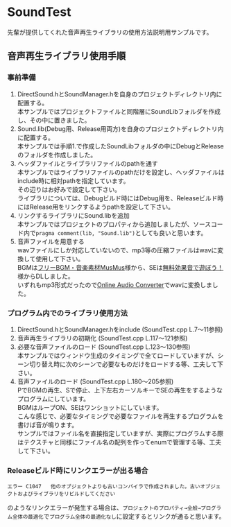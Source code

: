 # SoundTest
先輩が提供してくれた音声再生ライブラリの使用方法説明用サンプルです。

## 音声再生ライブラリ使用手順
### 事前準備
1. DirectSound.hとSoundManager.hを自身のプロジェクトディレクトリ内に配置する。  
  本サンプルではプロジェクトファイルと同階層にSoundLibフォルダを作成し、その中に置きました。
1. Sound.lib(Debug用、Release用両方)を自身のプロジェクトディレクトリ内に配置する。  
  本サンプルでは手順1.で作成したSoundLibフォルダの中にDebugとReleaseのフォルダを作成しました。
1. ヘッダファイルとライブラリファイルのpathを通す  
  本サンプルではライブラリファイルのpathだけを設定し、ヘッダファイルはinclude時に相対pathを指定しています。  
  その辺りはお好みで設定して下さい。  
  ライブラリについては、Debugビルド時にはDebug用を、Releaseビルド時にはRelease用をリンクするようpathを設定して下さい。
1. リンクするライブラリにSound.libを追加  
  本サンプルではプロジェクトのプロパティから追加しましたが、ソースコード内で`pragma comment(lib, "Sound.lib")`としても良いと思います。
1. 音声ファイルを用意する  
  wavファイルにしか対応していないので、mp3等の圧縮ファイルはwavに変換して使用して下さい。  
  BGMは[フリーBGM・音楽素材MusMus](http://musmus.main.jp/music_game.html)様から、SEは[無料効果音で遊ぼう！](http://taira-komori.jpn.org/index.html)様からDLしました。  
  いずれもmp3形式だったので[Online Audio Converter](https://online-audio-converter.com/ja/)でwavに変換しました。

### プログラム内でのライブラリ使用方法
1. DirectSound.hとSoundManager.hをinclude (SoundTest.cpp L.7～11参照)
1. 音声再生ライブラリの初期化 (SoundTest.cpp L.117～121参照)
1. 必要な音声ファイルのロード (SoundTest.cpp L.123～130参照)  
  本サンプルではウィンドウ生成のタイミングで全てロードしていますが、シーン切り替え時に次のシーンで必要なものだけをロードする等、工夫して下さい。
1. 音声ファイルのロード (SoundTest.cpp L.180～205参照)  
  PでBGMの再生、Sで停止、上下左右カーソルキーでSEの再生をするようなプログラムにしています。  
  BGMはループON、SEはワンショットにしています。  
  こんな感じで、必要なタイミングで必要なファイルを再生するプログラムを書けば音が鳴ります。  
  サンプルではファイル名を直接指定していますが、実際にプログラムする際はテクスチャと同様にファイル名の配列を作ってenumで管理する等、工夫して下さい。

### Releaseビルド時にリンクエラーが出る場合
```
エラー	C1047	他のオブジェクトよりも古いコンパイラで作成されました。古いオブジェクトおよびライブラリをリビルドしてください
```
のようなリンクエラーが発生する場合は、`プロジェクトのプロパティ→全般→プログラム全体の最適化`で`プログラム全体の最適化なし`に設定するとリンクが通ると思います。
